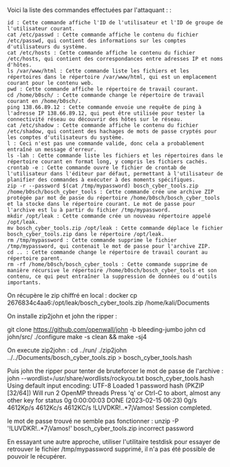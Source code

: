 Voici la liste des commandes effectuées par l'attaquant : 
:

    id : Cette commande affiche l'ID de l'utilisateur et l'ID de groupe de l'utilisateur courant.
    cat /etc/passwd : Cette commande affiche le contenu du fichier /etc/passwd, qui contient des informations sur les comptes d'utilisateurs du système.
    cat /etc/hosts : Cette commande affiche le contenu du fichier /etc/hosts, qui contient des correspondances entre adresses IP et noms d'hôtes.
    ls /var/www/html : Cette commande liste les fichiers et les répertoires dans le répertoire /var/www/html, qui est un emplacement courant pour le contenu web.
    pwd : Cette commande affiche le répertoire de travail courant.
    cd /home/b0sch/ : Cette commande change le répertoire de travail courant en /home/b0sch/.
    ping 138.66.89.12 : Cette commande envoie une requête de ping à l'adresse IP 138.66.89.12, qui peut être utilisée pour tester la connectivité réseau ou découvrir des hôtes sur le réseau.
    cat /etc/shadow : Cette commande affiche le contenu du fichier /etc/shadow, qui contient des hachages de mots de passe cryptés pour les comptes d'utilisateurs du système.
    l : Ceci n'est pas une commande valide, donc cela a probablement entraîné un message d'erreur.
    ls -lah : Cette commande liste les fichiers et les répertoires dans le répertoire courant en format long, y compris les fichiers cachés.
    crontab -e : Cette commande ouvre le fichier de crontab de l'utilisateur dans l'éditeur par défaut, permettant à l'utilisateur de planifier des commandes à exécuter à des moments spécifiques.
    zip -r --password $(cat /tmp/mypassword) bosch_cyber_tools.zip /home/b0sch/bosch_cyber_tools : Cette commande crée une archive ZIP protégée par mot de passe du répertoire /home/b0sch/bosch_cyber_tools et la stocke dans le répertoire courant. Le mot de passe pour l'archive est lu à partir du fichier /tmp/mypassword.
    mkdir /opt/leak : Cette commande crée un nouveau répertoire appelé /opt/leak.
    mv bosch_cyber_tools.zip /opt/leak : Cette commande déplace le fichier bosch_cyber_tools.zip dans le répertoire /opt/leak.
    rm /tmp/mypassword : Cette commande supprime le fichier /tmp/mypassword, qui contenait le mot de passe pour l'archive ZIP.
    cd .. : Cette commande change le répertoire de travail courant au répertoire parent.
    rm -rf /home/b0sch/bosch_cyber_tools : Cette commande supprime de manière récursive le répertoire /home/b0sch/bosch_cyber_tools et son contenu, ce qui peut entraîner la suppression de données ou d'outils importants.
    
   On récupère le zip chiffré en local : docker cp 2676834c4aa6:/opt/leak/bosch_cyber_tools.zip /home/kali/Documents
   
   On installe zip2john et john the ripper :
   
  git clone https://github.com/openwall/john -b bleeding-jumbo john
  cd john/src/
  ./configure
  make -s clean && make -sj4
  
  On execute zip2john :
  cd ../run/
  ./zip2john ../../Documents/bosch_cyber_tools.zip > bosch_cyber_tools.hash
  
 Puis john the ripper pour tenter de bruteforcer le mot de passe de l'archive :
john --wordlist=/usr/share/wordlists/rockyou.txt   bosch_cyber_tools.hash
Using default input encoding: UTF-8
Loaded 1 password hash (PKZIP [32/64])
Will run 2 OpenMP threads
Press 'q' or Ctrl-C to abort, almost any other key for status
0g 0:00:00:03 DONE (2023-02-15 06:23) 0g/s 4612Kp/s 4612Kc/s 4612KC/s !LUVDKR!..*7¡Vamos!
Session completed. 

 le mot de passe trouvé ne semble pas fonctionner : unzip -P '!LUVDKR!..*7¡Vamos!' bosch_cyber_tools.zip
 incorrect password
 
 En essayant une autre approche, utiliser l'utilitaire testdisk pour essayer de retrouver le fichier /tmp/mypassword supprimé, il n'a pas été possible de pouvoir le récupérer.
 

  
  
